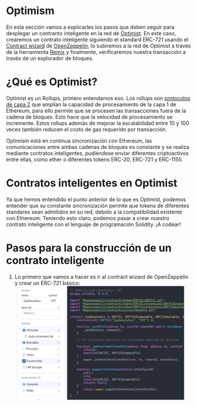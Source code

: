 # Optimism

En esta sección vamos a explicarles los pasos que deben seguir para desplegar un contranto inteligente en la red de <a href="https://www.optimism.io/">Optimist</a>. En este caso, crearemos un contrato inteligente siguiendo el standard ERC-721 usando el <a href="https://docs.openzeppelin.com/contracts/4.x/wizard">Contract wizard</a> de <a href="https://www.openzeppelin.com/">OpenZeppelin</a>, lo subiremos a la red de Optimist a través de la herramienta <a href="https://remix.ethereum.org/">Remix</a> y finalmente, verificaremos nuestra transacción a través de un explorador de bloques.

# ¿Qué es Optimist?

Optimist es un Rollups, primero entendamos eso. Los rollups son <a href="https://www.juniper.net/documentation/mx/es/software/junos/multicast-l2/topics/topic-map/layer-2-understanding.html#:~:text=La%20capa%202%20es%20la,misma%20red%20de%20%C3%A1rea%20local.">protocolos de capa 2</a> que amplían la capacidad de procesamiento de la capa 1 de Ethereum, para ello permite que se procesen las transacciones fuera de la cadena de bloques. Esto hace que la velocidad de procesamiento se incremente. Estos rollups además de mejorar la escalabilidad entre 10 y 100 veces también reducen el costo de gas requerido por transacción.

Optimism está en continua sincronización con Ethereum, las comunicaciones entre ambas cadenas de bloques es constante y se realiza mediante contratos inteligentes,  pudiéndose enviar diferentes criptoactivos entre ellas, como ether o diferentes tokens ERC-20, ERC-721 y ERC-1155.

# Contratos inteligentes en Optimist

Ya que hemos entendido el punto anterior de lo que es Optimist, podemos entender que su constante sincronización permite que tokens de diferentes standares sean admitidos en su red, debido a la compatibilidad existente con Ethereum. Teniendo esto claro, podemos pasar a crear nuestro contrato inteligente con el lenguaje de programación Solidity. ¡A codear!

# Pasos para la construcción de un contrato inteligente

1. Lo primero que vamos a hacer es ir al contract wizard de OpenZeppelin y crear un ERC-721 básico: 
![image](https://github.com/Juminstock/BAM/blob/main/.gitbook/assets/Screenshot%20from%202023-05-30%2014-19-04.png?raw=true)
